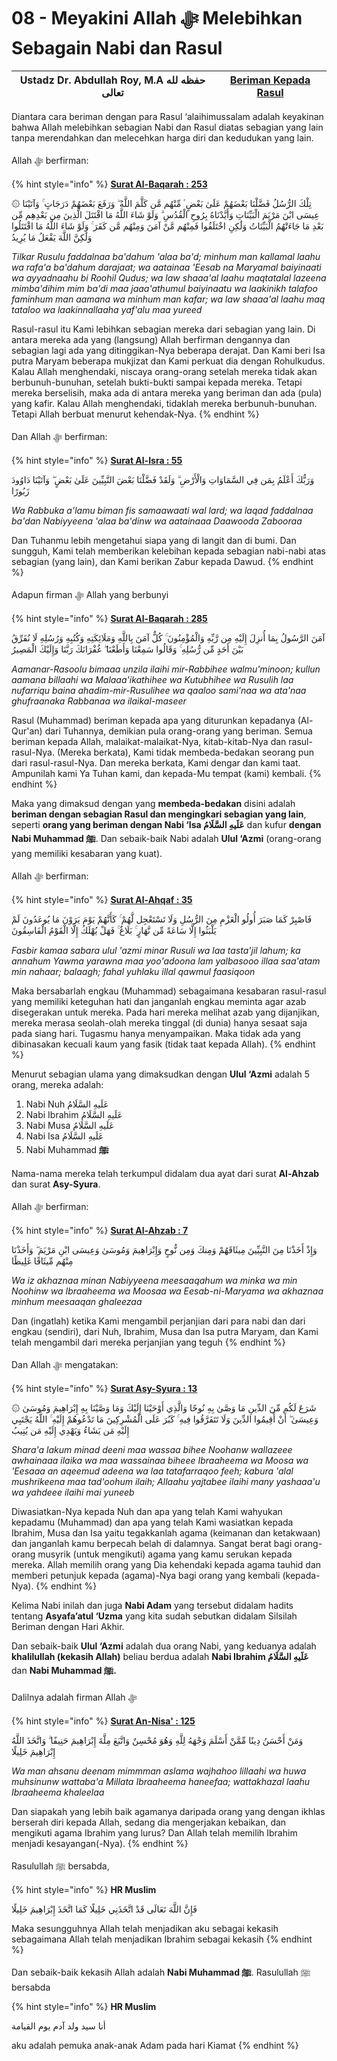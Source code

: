 # 08 - Meyakini Allah ﷻ Melebihkan Sebagain Nabi dan Rasul

| Ustadz Dr. Abdullah Roy, M.A حفظه لله تعالى | ****[**Beriman Kepada Rasul**](./)**** |
| ------------------------------------------- | -------------------------------------- |

Diantara cara beriman dengan para Rasul ‘alaihimussalam adalah keyakinan bahwa Allah melebihkan sebagian Nabi dan Rasul diatas sebagian yang lain tanpa merendahkan dan melecehkan harga diri dan kedudukan yang lain.

Allah ﷻ berfirman:

{% hint style="info" %}
****[**Surat Al-Baqarah : 253**](https://appngaji.com/al-baqarah/ayat-253/)****

۞ تِلْكَ الرُّسُلُ فَضَّلْنَا بَعْضَهُمْ عَلَىٰ بَعْضٍ ۘ مِّنْهُم مَّن كَلَّمَ اللَّهُ ۖ وَرَفَعَ بَعْضَهُمْ دَرَجَاتٍ ۚ وَآتَيْنَا عِيسَى ابْنَ مَرْيَمَ الْبَيِّنَاتِ وَأَيَّدْنَاهُ بِرُوحِ الْقُدُسِ ۗ وَلَوْ شَاءَ اللَّهُ مَا اقْتَتَلَ الَّذِينَ مِن بَعْدِهِم مِّن بَعْدِ مَا جَاءَتْهُمُ الْبَيِّنَاتُ وَلَٰكِنِ اخْتَلَفُوا فَمِنْهُم مَّنْ آمَنَ وَمِنْهُم مَّن كَفَرَ ۚ وَلَوْ شَاءَ اللَّهُ مَا اقْتَتَلُوا وَلَٰكِنَّ اللَّهَ يَفْعَلُ مَا يُرِيدُ

_Tilkar Rusulu faddalnaa ba'dahum 'alaa ba'd; minhum man kallamal laahu wa rafa'a ba'dahum darajaat; wa aatainaa 'Eesab na Maryamal baiyinaati wa ayyadnaahu bi Roohil Qudus; wa law shaaa'al laahu maqtatalal lazeena mimba'dihim mim ba'di maa jaaa'athumul baiyinaatu wa laakinikh talafoo faminhum man aamana wa minhum man kafar; wa law shaaa'al laahu maq tataloo wa laakinnallaaha yaf'alu maa yureed_

Rasul-rasul itu Kami lebihkan sebagian mereka dari sebagian yang lain. Di antara mereka ada yang (langsung) Allah berfirman dengannya dan sebagian lagi ada yang ditinggikan-Nya beberapa derajat. Dan Kami beri Isa putra Maryam beberapa mukjizat dan Kami perkuat dia dengan Rohulkudus. Kalau Allah menghendaki, niscaya orang-orang setelah mereka tidak akan berbunuh-bunuhan, setelah bukti-bukti sampai kepada mereka. Tetapi mereka berselisih, maka ada di antara mereka yang beriman dan ada (pula) yang kafir. Kalau Allah menghendaki, tidaklah mereka berbunuh-bunuhan. Tetapi Allah berbuat menurut kehendak-Nya.
{% endhint %}

Dan Allah ﷻ berfirman:

{% hint style="info" %}
****[**Surat Al-Isra : 55**](https://appngaji.com/al-isra/ayat-55/)****

وَرَبُّكَ أَعْلَمُ بِمَن فِي السَّمَاوَاتِ وَالْأَرْضِ ۗ وَلَقَدْ فَضَّلْنَا بَعْضَ النَّبِيِّينَ عَلَىٰ بَعْضٍ ۖ وَآتَيْنَا دَاوُودَ زَبُورًا

_Wa Rabbuka a'lamu biman fis samaawaati wal lard; wa laqad faddalnaa ba'dan Nabiyyeena 'alaa ba'dinw wa aatainaaa Daawooda Zabooraa_

Dan Tuhanmu lebih mengetahui siapa yang di langit dan di bumi. Dan sungguh, Kami telah memberikan kelebihan kepada sebagian nabi-nabi atas sebagian (yang lain), dan Kami berikan Zabur kepada Dawud.
{% endhint %}

Adapun firman ﷻ Allah yang berbunyi

{% hint style="info" %}
****[**Surat Al-Baqarah : 285**](https://appngaji.com/al-baqarah/ayat-285/)****

آمَنَ الرَّسُولُ بِمَا أُنزِلَ إِلَيْهِ مِن رَّبِّهِ وَالْمُؤْمِنُونَ ۚ كُلٌّ آمَنَ بِاللَّهِ وَمَلَائِكَتِهِ وَكُتُبِهِ وَرُسُلِهِ لَا نُفَرِّقُ بَيْنَ أَحَدٍ مِّن رُّسُلِهِ ۚ وَقَالُوا سَمِعْنَا وَأَطَعْنَا ۖ غُفْرَانَكَ رَبَّنَا وَإِلَيْكَ الْمَصِيرُ

_Aamanar-Rasoolu bimaaa unzila ilaihi mir-Rabbihee walmu'minoon; kullun aamana billaahi wa Malaaa'ikathihee wa Kutubhihee wa Rusulih laa nufarriqu baina ahadim-mir-Rusulihee wa qaaloo sami'naa wa ata'naa ghufraanaka Rabbanaa wa ilaikal-maseer_

Rasul (Muhammad) beriman kepada apa yang diturunkan kepadanya (Al-Qur'an) dari Tuhannya, demikian pula orang-orang yang beriman. Semua beriman kepada Allah, malaikat-malaikat-Nya, kitab-kitab-Nya dan rasul-rasul-Nya. (Mereka berkata), Kami tidak membeda-bedakan seorang pun dari rasul-rasul-Nya. Dan mereka berkata, Kami dengar dan kami taat. Ampunilah kami Ya Tuhan kami, dan kepada-Mu tempat (kami) kembali.
{% endhint %}

Maka yang dimaksud dengan yang **membeda-bedakan** disini adalah **beriman dengan sebagian Rasul dan mengingkari sebagian yang lain**, seperti **orang yang beriman dengan Nabi ‘Isa عَلَيهِ السَّلَامُ** dan kufur **dengan Nabi Muhammad ﷺ**. Dan sebaik-baik Nabi adalah **Ulul ‘Azmi** (orang-orang yang memiliki kesabaran yang kuat).

Allah ﷻ berfirman:

{% hint style="info" %}
****[**Surat Al-Ahqaf : 35**](https://appngaji.com/al-ahqaf/ayat-35/)****

فَاصْبِرْ كَمَا صَبَرَ أُولُو الْعَزْمِ مِنَ الرُّسُلِ وَلَا تَسْتَعْجِل لَّهُمْ ۚ كَأَنَّهُمْ يَوْمَ يَرَوْنَ مَا يُوعَدُونَ لَمْ يَلْبَثُوا إِلَّا سَاعَةً مِّن نَّهَارٍ ۚ بَلَاغٌ ۚ فَهَلْ يُهْلَكُ إِلَّا الْقَوْمُ الْفَاسِقُونَ

_Fasbir kamaa sabara ulul 'azmi minar Rusuli wa laa tasta'jil lahum; ka annahum Yawma yarawna maa yoo'adoona lam yalbasooo illaa saa'atam min nahaar; balaagh; fahal yuhlaku illal qawmul faasiqoon_

Maka bersabarlah engkau (Muhammad) sebagaimana kesabaran rasul-rasul yang memiliki keteguhan hati dan janganlah engkau meminta agar azab disegerakan untuk mereka. Pada hari mereka melihat azab yang dijanjikan, mereka merasa seolah-olah mereka tinggal (di dunia) hanya sesaat saja pada siang hari. Tugasmu hanya menyampaikan. Maka tidak ada yang dibinasakan kecuali kaum yang fasik (tidak taat kepada Allah).
{% endhint %}

Menurut sebagian ulama yang dimaksudkan dengan **Ulul ‘Azmi** adalah 5 orang, mereka adalah:

1. Nabi Nuh  عَلَيهِ السَّلَامُ
2. Nabi Ibrahim  عَلَيهِ السَّلَامُ
3. Nabi Musa  عَلَيهِ السَّلَامُ
4. Nabi Isa  عَلَيهِ السَّلَامُ
5. Nabi Muhammad **ﷺ**

Nama-nama mereka telah terkumpul didalam dua ayat dari surat **Al-Ahzab** dan surat **Asy-Syura**.

Allah ﷻ berfirman:

{% hint style="info" %}
****[**Surat Al-Ahzab : 7**](https://appngaji.com/al-ahzab/ayat-7/)****

وَإِذْ أَخَذْنَا مِنَ النَّبِيِّينَ مِيثَاقَهُمْ وَمِنكَ وَمِن نُّوحٍ وَإِبْرَاهِيمَ وَمُوسَىٰ وَعِيسَى ابْنِ مَرْيَمَ ۖ وَأَخَذْنَا مِنْهُم مِّيثَاقًا غَلِيظًا

_Wa iz akhaznaa minan Nabiyyeena meesaaqahum wa minka wa min Noohinw wa Ibraaheema wa Moosaa wa Eesab-ni-Maryama wa akhaznaa minhum meesaaqan ghaleezaa_

Dan (ingatlah) ketika Kami mengambil perjanjian dari para nabi dan dari engkau (sendiri), dari Nuh, Ibrahim, Musa dan Isa putra Maryam, dan Kami telah mengambil dari mereka perjanjian yang teguh
{% endhint %}

Dan Allah ﷻ mengatakan:

{% hint style="info" %}
****[**Surat Asy-Syura : 13**](https://appngaji.com/asy-syura/ayat-13/)****

۞ شَرَعَ لَكُم مِّنَ الدِّينِ مَا وَصَّىٰ بِهِ نُوحًا وَالَّذِي أَوْحَيْنَا إِلَيْكَ وَمَا وَصَّيْنَا بِهِ إِبْرَاهِيمَ وَمُوسَىٰ وَعِيسَىٰ ۖ أَنْ أَقِيمُوا الدِّينَ وَلَا تَتَفَرَّقُوا فِيهِ ۚ كَبُرَ عَلَى الْمُشْرِكِينَ مَا تَدْعُوهُمْ إِلَيْهِ ۚ اللَّهُ يَجْتَبِي إِلَيْهِ مَن يَشَاءُ وَيَهْدِي إِلَيْهِ مَن يُنِيبُ

_Shara'a lakum minad deeni maa wassaa bihee Noohanw wallazeee awhainaaa ilaika wa maa wassainaa biheee Ibraaheema wa Moosa wa 'Eesaaa an aqeemud adeena wa laa tatafarraqoo feeh; kabura 'alal mushrikeena maa tad'oohum ilaih; Allaahu yajtabee ilaihi many yashaaa'u wa yahdeee ilaihi mai yuneeb_

Diwasiatkan-Nya kepada Nuh dan apa yang telah Kami wahyukan kepadamu (Muhammad) dan apa yang telah Kami wasiatkan kepada Ibrahim, Musa dan Isa yaitu tegakkanlah agama (keimanan dan ketakwaan) dan janganlah kamu berpecah belah di dalamnya. Sangat berat bagi orang-orang musyrik (untuk mengikuti) agama yang kamu serukan kepada mereka. Allah memilih orang yang Dia kehendaki kepada agama tauhid dan memberi petunjuk kepada (agama)-Nya bagi orang yang kembali (kepada-Nya).
{% endhint %}

Kelima Nabi inilah dan juga **Nabi Adam** yang tersebut didalam hadits tentang **Asyafa’atul ‘Uzma** yang kita sudah sebutkan didalam Silsilah Beriman dengan Hari Akhir.

Dan sebaik-baik **Ulul ‘Azmi** adalah dua orang Nabi, yang keduanya adalah **khalilullah (kekasih Allah)** beliau berdua adalah **Nabi Ibrahim عَلَيهِ السَّلَامُ** dan **Nabi Muhammad ﷺ.**

Dalilnya adalah firman Allah ﷻ

{% hint style="info" %}
****[**Surat An-Nisa' : 125**](https://appngaji.com/an-nisa/ayat-125/)****

وَمَنْ أَحْسَنُ دِينًا مِّمَّنْ أَسْلَمَ وَجْهَهُ لِلَّهِ وَهُوَ مُحْسِنٌ وَاتَّبَعَ مِلَّةَ إِبْرَاهِيمَ حَنِيفًا ۗ وَاتَّخَذَ اللَّهُ إِبْرَاهِيمَ خَلِيلًا

_Wa man ahsanu deenam mimmman aslama wajhahoo lillaahi wa huwa muhsinunw wattaba'a Millata Ibraaheema haneefaa; wattakhazal laahu Ibraaheema khaleelaa_

Dan siapakah yang lebih baik agamanya daripada orang yang dengan ikhlas berserah diri kepada Allah, sedang dia mengerjakan kebaikan, dan mengikuti agama Ibrahim yang lurus? Dan Allah telah memilih Ibrahim menjadi kesayangan(-Nya).
{% endhint %}

Rasulullah ﷺ bersabda,

{% hint style="info" %}
**HR Muslim**

فَإِنَّ اللَّهَ تَعَالَى قَدْ اتَّخَذَنِي خَلِيلًا كَمَا اتَّخَذَ إِبْرَاهِيمَ خَلِيلًا

Maka sesungguhnya Allah telah menjadikan aku sebagai kekasih sebagaimana Allah telah menjadikan Ibrahim sebagai kekasih
{% endhint %}

Dan sebaik-baik kekasih Allah adalah **Nabi Muhammad ﷺ**. Rasulullah ﷺ bersabda

{% hint style="info" %}
**HR Muslim**

أنا سيد ولد آدم يوم القيامة

aku adalah pemuka anak-anak Adam pada hari Kiamat
{% endhint %}
